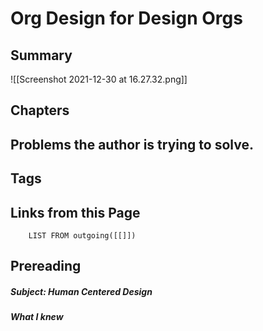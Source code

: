 # Org Design for Design Orgs

## Summary
![[Screenshot 2021-12-30 at 16.27.32.png]]
## Chapters

##  Problems the author is trying to solve.

## Tags

## Links from this Page
```dataview  
	LIST FROM outgoing([[]])
```

## Prereading
##### Subject: Human Centered Design
##### What I knew